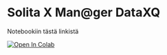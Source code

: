 # Solita X Man@ger DataXQ

Notebookiin tästä linkistä

[![Open In Colab](https://colab.research.google.com/assets/colab-badge.svg)](https://colab.research.google.com/github/TeemuMikkonen/Dataxq/Solita_x_Manager.ipynb)
